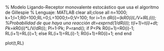 % Modelo Ligando-Receptor monovalente estocástico que usa el algoritmo de Gillespie
% Lenguaje: MATLAB
clear all;close all
n=1000;
k=1;l=1;R0=100;RL=0;L=1000;t=0;V=100;
for i=1:n
    dR(i)=(k*R0(i)*L/V+l*RL(i)); %Probabilidad de que haya una reacción
    dt=exprnd(1/dR(i));
    t(i+1)=t(i)+dt;
    Pk=k*R0(i)*L/V/dR(i);
    Pl=1-Pk;
    P=rand();
    if P<Pk
        R0(i+1)=R0(i)-1;
        RL(i+1)=RL(i)+1;
    else
        RL(i+1)=RL(i)-1;
        R0(i+1)=R0(i)+1;
    end
end

plot(t,RL)
